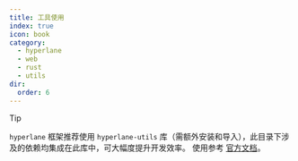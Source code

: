 ```yaml
---
title: 工具使用
index: true
icon: book
category:
  - hyperlane
  - web
  - rust
  - utils
dir:
  order: 6
---
```


<Share colorful />

> [!tip]
>
> `hyperlane` 框架推荐使用 `hyperlane-utils` 库（需额外安装和导入），此目录下涉及的依赖均集成在此库中，可大幅度提升开发效率。
> 使用参考 [官方文档](../../hyperlane-utils/README.md)。

<Bottom />

